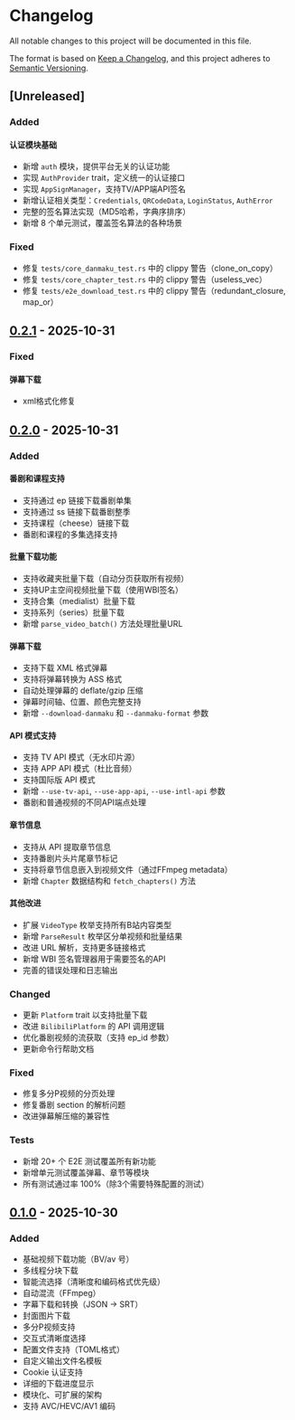 # Changelog

All notable changes to this project will be documented in this file.

The format is based on [Keep a Changelog](https://keepachangelog.com/en/1.0.0/),
and this project adheres to [Semantic Versioning](https://semver.org/spec/v2.0.0.html).

## [Unreleased]

### Added

#### 认证模块基础
- 新增 `auth` 模块，提供平台无关的认证功能
- 实现 `AuthProvider` trait，定义统一的认证接口
- 实现 `AppSignManager`，支持TV/APP端API签名
- 新增认证相关类型：`Credentials`, `QRCodeData`, `LoginStatus`, `AuthError`
- 完整的签名算法实现（MD5哈希，字典序排序）
- 新增 8 个单元测试，覆盖签名算法的各种场景

### Fixed
- 修复 `tests/core_danmaku_test.rs` 中的 clippy 警告（clone_on_copy）
- 修复 `tests/core_chapter_test.rs` 中的 clippy 警告（useless_vec）
- 修复 `tests/e2e_download_test.rs` 中的 clippy 警告（redundant_closure, map_or）

## [0.2.1] - 2025-10-31

### Fixed

#### 弹幕下载
- xml格式化修复

## [0.2.0] - 2025-10-31

### Added

#### 番剧和课程支持
- 支持通过 ep 链接下载番剧单集
- 支持通过 ss 链接下载番剧整季
- 支持课程（cheese）链接下载
- 番剧和课程的多集选择支持

#### 批量下载功能
- 支持收藏夹批量下载（自动分页获取所有视频）
- 支持UP主空间视频批量下载（使用WBI签名）
- 支持合集（medialist）批量下载
- 支持系列（series）批量下载
- 新增 `parse_video_batch()` 方法处理批量URL

#### 弹幕下载
- 支持下载 XML 格式弹幕
- 支持将弹幕转换为 ASS 格式
- 自动处理弹幕的 deflate/gzip 压缩
- 弹幕时间轴、位置、颜色完整支持
- 新增 `--download-danmaku` 和 `--danmaku-format` 参数

#### API 模式支持
- 支持 TV API 模式（无水印片源）
- 支持 APP API 模式（杜比音频）
- 支持国际版 API 模式
- 新增 `--use-tv-api`, `--use-app-api`, `--use-intl-api` 参数
- 番剧和普通视频的不同API端点处理

#### 章节信息
- 支持从 API 提取章节信息
- 支持番剧片头片尾章节标记
- 支持将章节信息嵌入到视频文件（通过FFmpeg metadata）
- 新增 `Chapter` 数据结构和 `fetch_chapters()` 方法

#### 其他改进
- 扩展 `VideoType` 枚举支持所有B站内容类型
- 新增 `ParseResult` 枚举区分单视频和批量结果
- 改进 URL 解析，支持更多链接格式
- 新增 WBI 签名管理器用于需要签名的API
- 完善的错误处理和日志输出

### Changed
- 更新 `Platform` trait 以支持批量下载
- 改进 `BilibiliPlatform` 的 API 调用逻辑
- 优化番剧视频的流获取（支持 ep_id 参数）
- 更新命令行帮助文档

### Fixed
- 修复多分P视频的分页处理
- 修复番剧 section 的解析问题
- 改进弹幕解压缩的兼容性

### Tests
- 新增 20+ 个 E2E 测试覆盖所有新功能
- 新增单元测试覆盖弹幕、章节等模块
- 所有测试通过率 100%（除3个需要特殊配置的测试）

## [0.1.0] - 2025-10-30

### Added
- 基础视频下载功能（BV/av 号）
- 多线程分块下载
- 智能流选择（清晰度和编码格式优先级）
- 自动混流（FFmpeg）
- 字幕下载和转换（JSON → SRT）
- 封面图片下载
- 多分P视频支持
- 交互式清晰度选择
- 配置文件支持（TOML格式）
- 自定义输出文件名模板
- Cookie 认证支持
- 详细的下载进度显示
- 模块化、可扩展的架构
- 支持 AVC/HEVC/AV1 编码

[0.2.1]: https://github.com/SpenserCai/rust-video-downloader/compare/v0.2.0...v0.2.1
[0.2.0]: https://github.com/SpenserCai/rust-video-downloader/compare/v0.1.0...v0.2.0
[0.1.0]: https://github.com/SpenserCai/rust-video-downloader/releases/tag/v0.1.0
